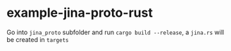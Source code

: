 # example-jina-proto-rust

Go into `jina_proto` subfolder and run `cargo build --release`, a `jina.rs` will be created in `targets`
